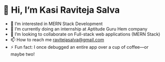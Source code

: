 # 👋 Hi, I’m Kasi Raviteja Salva
- 👀 I’m interested in MERN Stack Development
- 🌱 I’m currently doing an internship at Aptitude Guru Hem company
- 💞️ I’m looking to collaborate on Full-stack web applications (MERN Stack)
- 📫 How to reach me ravitejasalva@gmail.com
- ⚡ Fun fact: I once debugged an entire app over a cup of coffee—or maybe two!

<!---
raviteja-salva/raviteja-salva is a ✨ special ✨ repository because its `README.md` (this file) appears on your GitHub profile.
You can click the Preview link to take a look at your changes.
--->
